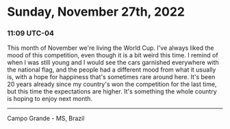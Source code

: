 # Sunday, November 27th, 2022

### 11:09 UTC-04

This month of November we're living the World Cup. I've always liked the mood of
this competition, even though it is a bit weird this time. I remind of when I was
still young and I would see the cars garnished everywhere with the national flag,
and the people had a different mood from what it usually is, with a hope for happiness
that's sometimes rare around here. It's been 20 years already since my country's
won the competition for the last time, but this time the expectations are higher.
It's something the whole country is hoping to enjoy next month.

---

Campo Grande - MS, Brazil
